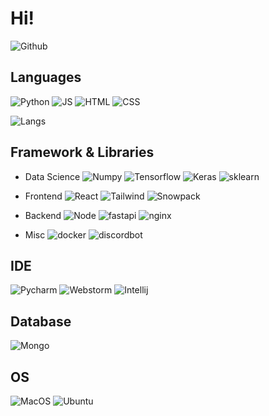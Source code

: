 # Hi!

![Github](https://github-readme-stats.vercel.app/api?username=janu8ry&show_icons=true&theme=onedark)

## Languages
![Python](https://img.shields.io/badge/Python-3776AB?style=for-the-badge&logo=python&logoColor=white)
![JS](https://img.shields.io/badge/JavaScript-F7DF1E?style=for-the-badge&logo=javascript&logoColor=black)
![HTML](https://img.shields.io/badge/HTML5-E34F26?style=for-the-badge&logo=html5&logoColor=white)
![CSS](https://img.shields.io/badge/CSS3-1572B6?style=for-the-badge&logo=css3&logoColor=white)   

![Langs](https://github-readme-stats.vercel.app/api/top-langs?username=janu8ry&show_icons=true&theme=onedark)


## Framework & Libraries
- Data Science
![Numpy](https://img.shields.io/badge/Numpy-013243?style=for-the-badge&logo=numpy&logoColor=white)
![Tensorflow](https://img.shields.io/badge/Tensorflow-FF6F00?style=for-the-badge&logo=tensorflow&logoColor=white)
![Keras](https://img.shields.io/badge/Keras-D00000?style=for-the-badge&logo=keras&logoColor=white)
![sklearn](https://img.shields.io/badge/scikit--learn-F7931E?style=for-the-badge&logo=scikit-learn&logoColor=white)    

- Frontend
![React](https://img.shields.io/badge/React-61DAFB?style=for-the-badge&logo=react&logoColor=white)
![Tailwind](https://img.shields.io/badge/Tailwind_CSS-06B6D4?style=for-the-badge&logo=tailwind-css&logoColor=white)
![Snowpack](https://img.shields.io/badge/Snowpack-2E5E82?style=for-the-badge&logo=snowpack&logoColor=white)     

- Backend
![Node](https://img.shields.io/badge/Node.js-339933?style=for-the-badge&logo=node.js&logoColor=white)
![fastapi](https://img.shields.io/badge/FastAPI-009688?style=for-the-badge&logo=FastAPI&logoColor=white)
![nginx](https://img.shields.io/badge/Nginx-009639?style=for-the-badge&logo=nginx&logoColor=white)     

- Misc
![docker](https://img.shields.io/badge/Docker-2496ED?style=for-the-badge&logo=docker&logoColor=white)
![discordbot](https://img.shields.io/badge/Discord.py-5865F2?style=for-the-badge&logo=discord&logoColor=white)

## IDE
![Pycharm](https://img.shields.io/badge/Pycharm-18d68c?style=for-the-badge&logo=pycharm&logoColor=white)
![Webstorm](https://img.shields.io/badge/Webstorm-05c1fd?style=for-the-badge&logo=webstorm&logoColor=white)
![Intellij](https://img.shields.io/badge/IntelliJ%20IDEA-fb2046.svg?style=for-the-badge&logo=intellij-idea&logoColor=white)


## Database
![Mongo](https://img.shields.io/badge/MongoDB-47A248?style=for-the-badge&logo=mongodb&logoColor=white)

## OS
![MacOS](https://img.shields.io/badge/macOS-999999?style=for-the-badge&logo=apple&logoColor=white)
![Ubuntu](https://img.shields.io/badge/Ubuntu-E95420?style=for-the-badge&logo=ubuntu&logoColor=white)
